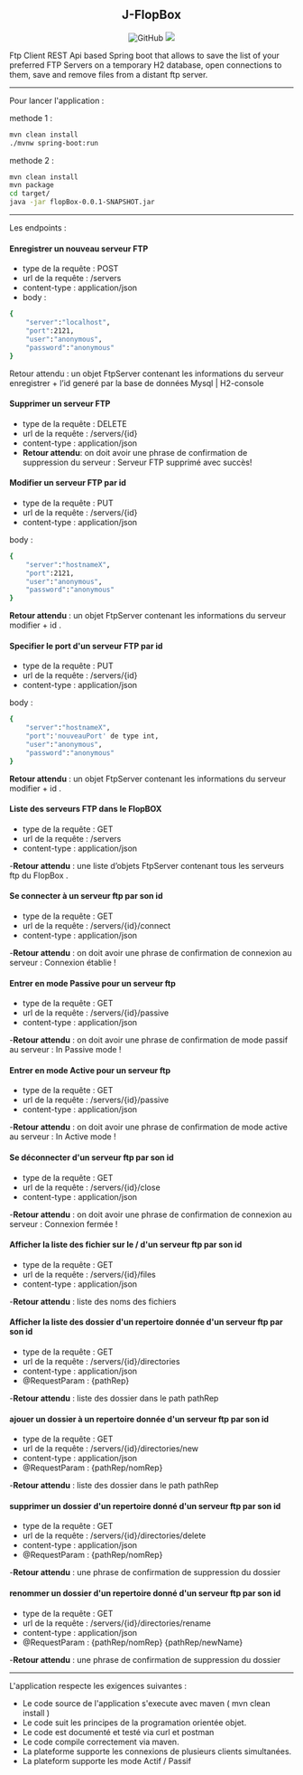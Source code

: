 
<div align="center">
  
<h2>J-FlopBox</h2>

![GitHub](https://img.shields.io/github/license/KadarH/FlopBox)
![](https://img.shields.io/badge/version-1.0-green)


</div>

Ftp Client REST Api based Spring boot that allows to save the list of your preferred FTP Servers on a temporary H2 database, open connections to them, save and remove files from a distant ftp server.

---
Pour lancer l'application : 

methode 1 : 

```bash
mvn clean install 
./mvnw spring-boot:run
```

methode 2 : 


```bash
mvn clean install 
mvn package
cd target/
java -jar flopBox-0.0.1-SNAPSHOT.jar
```

---
Les endpoints : 

#### Enregistrer un nouveau serveur FTP

- type de la requête : POST
- url de la requête  :  /servers 
- content-type : application/json
- body :

```bash
{
	"server":"localhost",
	"port":2121,
	"user":"anonymous",
	"password":"anonymous"
}
```

Retour attendu : un objet FtpServer contenant les informations du serveur enregistrer + l’id generé par la base de données Mysql | H2-console


#### Supprimer un serveur FTP

- type de la requête : DELETE
- url de la requête  :  /servers/{id} 
- content-type : application/json
- **Retour attendu**: on doit avoir une phrase de confirmation de suppression du serveur :  Serveur FTP supprimé avec succès!


#### Modifier un serveur FTP par id

- type de la requête : PUT
- url de la requête  :  /servers/{id} 
- content-type : application/json

body :
```bash
{
	"server":"hostnameX",
	"port":2121,
	"user":"anonymous",
	"password":"anonymous"
}
```
**Retour attendu** : un objet FtpServer contenant les informations du serveur modifier + id .


#### Specifier le port d'un serveur FTP par id

- type de la requête : PUT
- url de la requête  :  /servers/{id} 
- content-type : application/json

body :
```bash
{
	"server":"hostnameX",
	"port":'nouveauPort' de type int,
	"user":"anonymous",
	"password":"anonymous"
}
```
**Retour attendu** : un objet FtpServer contenant les informations du serveur modifier + id .

#### Liste des serveurs FTP dans le FlopBOX

- type de la requête : GET
- url de la requête  :  /servers 
- content-type : application/json

-**Retour attendu** : une liste d’objets FtpServer contenant tous les serveurs ftp du FlopBox .


#### Se connecter à un serveur ftp par son id

- type de la requête : GET
- url de la requête  :  /servers/{id}/connect
- content-type : application/json

-**Retour attendu** : on doit avoir une phrase de confirmation de connexion au serveur : Connexion établie !


#### Entrer en mode Passive pour un serveur ftp 

- type de la requête : GET
- url de la requête  :  /servers/{id}/passive
- content-type : application/json

-**Retour attendu** : on doit avoir une phrase de confirmation de mode passif au serveur : In Passive mode !



#### Entrer en mode Active pour un serveur ftp 

- type de la requête : GET
- url de la requête  :  /servers/{id}/passive
- content-type : application/json

-**Retour attendu** : on doit avoir une phrase de confirmation de mode active au serveur : In Active mode !


#### Se déconnecter d'un serveur ftp par son id

- type de la requête : GET
- url de la requête  :  /servers/{id}/close
- content-type : application/json

-**Retour attendu** : on doit avoir une phrase de confirmation de connexion au serveur : Connexion fermée !


#### Afficher la liste des fichier sur le / d'un serveur ftp par son id

- type de la requête : GET
- url de la requête  :  /servers/{id}/files
- content-type : application/json

-**Retour attendu** : liste des noms des fichiers

#### Afficher la liste des dossier d'un repertoire donnée d'un serveur ftp par son id

- type de la requête : GET
- url de la requête  :  /servers/{id}/directories
- content-type : application/json
- @RequestParam : {pathRep}

-**Retour attendu** : liste des dossier dans le path pathRep

#### ajouer un dossier à un repertoire donnée d'un serveur ftp par son id

- type de la requête : GET
- url de la requête  :  /servers/{id}/directories/new
- content-type : application/json
- @RequestParam : {pathRep/nomRep}

-**Retour attendu** : liste des dossier dans le path pathRep


#### supprimer un dossier d'un repertoire donné d'un serveur ftp par son id

- type de la requête : GET
- url de la requête  :  /servers/{id}/directories/delete
- content-type : application/json
- @RequestParam : {pathRep/nomRep}

-**Retour attendu** : une phrase de confirmation de suppression du dossier


#### renommer un dossier d'un repertoire donné d'un serveur ftp par son id

- type de la requête : GET
- url de la requête  :  /servers/{id}/directories/rename
- content-type : application/json
- @RequestParam : {pathRep/nomRep} {pathRep/newName}

-**Retour attendu** : une phrase de confirmation de suppression du dossier

---

L'application respecte les exigences suivantes : 

- Le code source de l'application s'execute avec maven  ( mvn clean install )
- Le code suit les principes de la programation orientée objet. 
- Le code est documenté et testé via curl et postman
- Le code compile correctement via maven.
- La plateforme supporte les connexions de plusieurs clients simultanées.
- La plateform supporte les mode Actif / Passif